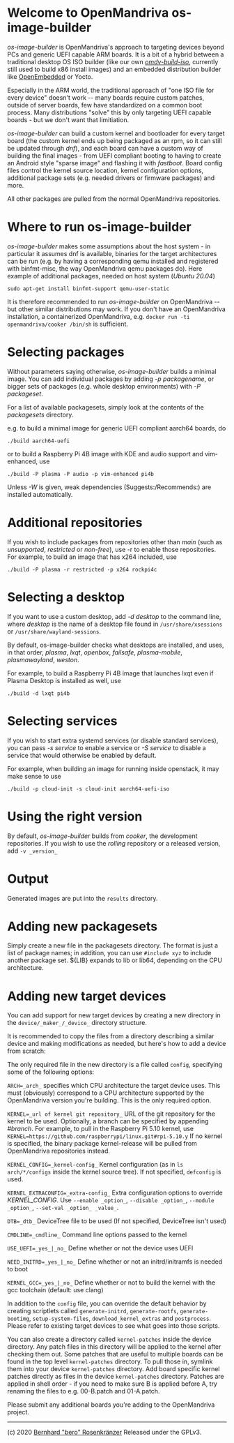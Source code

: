 Welcome to OpenMandriva os-image-builder
========================================

_os-image-builder_ is OpenMandriva's approach to targeting devices beyond
PCs and generic UEFI capable ARM boards.
It is a bit of a hybrid between a traditional desktop OS ISO builder (like
our own [_omdv-build-iso_](https://github.com/OpenMandrivaSoftware/omdv-build-iso), currently still used to build x86 install images)
and an embedded distribution builder like [OpenEmbedded](http://openembedded.org/) or Yocto.

Especially in the ARM world, the traditional approach of "one ISO file for
every device" doesn't work -- many boards require custom patches, outside
of server boards, few have standardized on a common boot process. Many
distributions "solve" this by only targeting UEFI capable boards - but we
don't want that limitiation.

_os-image-builder_ can build a custom kernel and bootloader for every target
board (the custom kernel ends up being packaged as an rpm, so it can still
be updated through _dnf_), and each board can have a custom way of building
the final images - from UEFI compliant booting to having to create an Android
style "sparse image" and flashing it with _fastboot_.
Board config files control the kernel source location, kernel configuration
options, additional package sets (e.g. needed drivers or firmware packages)
and more.

All other packages are pulled from the normal OpenMandriva repositories.

Where to run os-image-builder
=============================
_os-image-builder_ makes some assumptions about the host system - in particular it
assumes dnf is available, binaries for the target architectures can be run (e.g. by
having a corresponding qemu installed and registered with binfmt-misc, the way
OpenMandriva qemu packages do).
Here example of additional packages, needed on host system (*Ubuntu 20.04*)
```
sudo apt-get install binfmt-support qemu-user-static
```

It is therefore recommended to run _os-image-builder_ on OpenMandriva -- but other
similar distributions may work.
If you don't have an OpenMandriva installation, a containerized OpenMandriva, e.g.
`docker run -ti openmandriva/cooker /bin/sh` is sufficient.

Selecting packages
==================
Without parameters saying otherwise, _os-image-builder_ builds a minimal image.
You can add individual packages by adding _-p packagename_, or bigger sets of
packages (e.g. whole desktop environments) with _-P packageset_.

For a list of available packagesets, simply look at the contents of the
_packagesets_ directory.

e.g. to build a minimal image for generic UEFI compliant aarch64 boards, do

`./build aarch64-uefi`

or to build a Raspberry Pi 4B image with KDE and audio support and vim-enhanced, use

`./build -P plasma -P audio -p vim-enhanced pi4b`

Unless _-W_ is given, weak dependencies (Suggests:/Recommends:) are installed
automatically.

Additional repositories
=======================
If you wish to include packages from repositories other than _main_ (such as
_unsupported_, _restricted_ or _non-free_), use -r to enable those repositories.
For example, to build an image that has x264 included, use

`./build -P plasma -r restricted -p x264 rockpi4c`

Selecting a desktop
===================
If you want to use a custom desktop, add _-d desktop_ to the command line, where
_desktop_ is the name of a desktop file found in `/usr/share/xsessions` or
`/usr/share/wayland-sessions`.

By default, os-image-builder checks what desktops are installed, and uses, in that
order, _plasma_, _lxqt_, _openbox_, _failsafe_, _plasma-mobile_, _plasmawayland_,
_weston_.

For example, to build a Raspberry Pi 4B image that launches lxqt even if Plasma
Desktop is installed as well, use

`./build -d lxqt pi4b`

Selecting services
==================
If you wish to start extra systemd services (or disable standard services), you can
pass _-s service_ to enable a service or _-S service_ to disable a service that would
otherwise be enabled by default.

For example, when building an image for running inside openstack, it may make sense
to use

`./build -p cloud-init -s cloud-init aarch64-uefi-iso`

Using the right version
=======================
By default, _os-image-builder_ builds from _cooker_, the development repositories.
If you wish to use the _rolling_ repository or a released version, add `-v _version_`

Output
======
Generated images are put into the `results` directory.

Adding new packagesets
======================
Simply create a new file in the packagesets directory. The format is just a list of
package names; in addition, you can use `#include xyz` to include another package set.
${LIB} expands to lib or lib64, depending on the CPU architecture.

Adding new target devices
=========================
You can add support for new target devices by creating a new directory in the
`device/_maker_/_device_` directory structure.

It is recommended to copy the files from a directory describing a similar device
and making modifications as needed, but here's how to add a device from scratch:

The only required file in the new directory is a file called `config`, specifying
some of the following options:

`ARCH=_arch_` specifies which CPU architecture the target device uses. This must
(obviously) correspond to a CPU architecture supported by the OpenMandriva version
you're building. This is the only required option.

`KERNEL=_url of kernel git repository_` URL of the git repository for the kernel
to be used. Optionally, a branch can be specified by appending _#branch_. For
example, to pull in the Raspberry Pi 5.10 kernel, use
`KERNEL=https://github.com/raspberrypi/linux.git#rpi-5.10.y`
If no kernel is specified, the binary package kernel-release will be pulled from
OpenMandriva repositories instead.

`KERNEL_CONFIG=_kernel-config_` Kernel configuration (as in `ls arch/*/configs`
inside the kernel source tree). If not specified, `defconfig` is used.

`KERNEL_EXTRACONFIG=_extra-config_` Extra configuration options to override
_KERNEL_CONFIG_. Use `--enable _option_`, `--disable _option_`,
`--module _option_`, `--set-val _option_ _value_`.

`DTB=_dtb_` DeviceTree file to be used (If not specified, DeviceTree isn't used)

`CMDLINE=_cmdline_` Command line options passed to the kernel

`USE_UEFI=_yes_|_no_` Define whether or not the device uses UEFI

`NEED_INITRD=_yes_|_no_` Define whether or not an initrd/initramfs is needed
to boot

`KERNEL_GCC=_yes_|_no_` Define whether or not to build the kernel with the
gcc toolchain (default: use clang)

In addition to the `config` file, you can override the default behavior by creating
scriptlets called `generate-initrd`, `generate-rootfs`, `generate-bootimg`,
`setup-system-files`, `download_kernel_extras` and `postprocess`.
Please refer to existing target devices to see what goes into those scripts.

You can also create a directory called `kernel-patches` inside the device directory.
Any patch files in this directory will be applied to the kernel after checking them
out. Some patches that are useful to multiple boards can be found in the top level
`kernel-patches` directory. To pull those in, symlink them into your device
`kernel-patches` directory. Add board specific kernel patches directly as files in
the device `kernel-patches` directory.
Patches are applied in shell order - if you need to make sure B is applied
before A, try renaming the files to e.g. 00-B.patch and 01-A.patch.

Please submit any additional boards you're adding to the OpenMandriva project.

---
(c) 2020 [Bernhard "bero" Rosenkränzer](mailto:bero@lindev.ch)
Released under the GPLv3.
